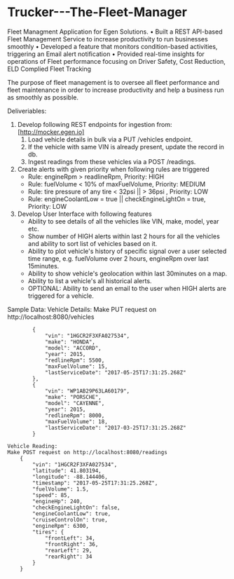 # Trucker---The-Fleet-Manager
Fleet Managment Application for Egen Solutions.
    •	Built a REST API-based Fleet Management Service to increase productivity to run businesses smoothly 
    •	Developed a feature that monitors condition-based activities, triggering an Email alert notification
    •	Provided real-time insights for operations of Fleet performance focusing on Driver Safety, Cost Reduction, ELD Complied Fleet Tracking
    
The purpose of fleet management is to oversee all fleet  performance and fleet maintenance in order to increase productivity and help a business run as smoothly as possible.

Deliveriables:
1. Develop following REST endpoints for ingestion from: [http://mocker.egen.io]
    1. Load vehicle details in bulk via a PUT /vehicles endpoint.
    2. If the vehicle with same VIN is already present, update the record in db.
    3. Ingest readings from these vehicles via a POST /readings.
2. Create alerts with given priority when following rules are triggered
    * Rule: engineRpm > readlineRpm, Priority: HIGH
    * Rule: fuelVolume < 10% of maxFuelVolume, Priority: MEDIUM
    * Rule: tire pressure of any tire < 32psi || > 36psi , Priority: LOW
    * Rule: engineCoolantLow = true || checkEngineLightOn = true, Priority: LOW
3. Develop User Interface with following features
    * Ability to see details of all the vehicles like VIN, make, model, year etc.
    * Show number of HIGH alerts within last 2 hours for all the vehicles and ability to sort list of vehicles based on it.
    * Ability to plot vehicle's history of specific signal over a user selected time range, e.g. fuelVolume over 2 hours, engineRpm over last   15minutes.
    * Ability to show vehicle's geolocation within last 30minutes on a map.
    * Ability to list a vehicle's all historical alerts.
    * OPTIONAL: Ability to send an email to the user when HIGH alerts are triggered for a vehicle.


Sample Data:
    Vehicle Details: 
    Make PUT request on http://localhost:8080/vehicles
       
            {
                "vin": "1HGCR2F3XFA027534",
                "make": "HONDA",
                "model": "ACCORD",
                "year": 2015,
                "redlineRpm": 5500,
                "maxFuelVolume": 15,
                "lastServiceDate": "2017-05-25T17:31:25.268Z"
            },
            {
                "vin": "WP1AB29P63LA60179",
                "make": "PORSCHE",
                "model": "CAYENNE",
                "year": 2015,
                "redlineRpm": 8000,
                "maxFuelVolume": 18,
                "lastServiceDate": "2017-03-25T17:31:25.268Z"
            }

    Vehicle Reading:
    Make POST request on http://localhost:8080/readings
        {
            "vin": "1HGCR2F3XFA027534",
            "latitude": 41.803194,
            "longitude": -88.144406,
            "timestamp": "2017-05-25T17:31:25.268Z",
            "fuelVolume": 1.5,
            "speed": 85,
            "engineHp": 240,
            "checkEngineLightOn": false,
            "engineCoolantLow": true,
            "cruiseControlOn": true,
            "engineRpm": 6300,
            "tires": {
                "frontLeft": 34,
                "frontRight": 36,
                "rearLeft": 29,
                "rearRight": 34
            }
        }
